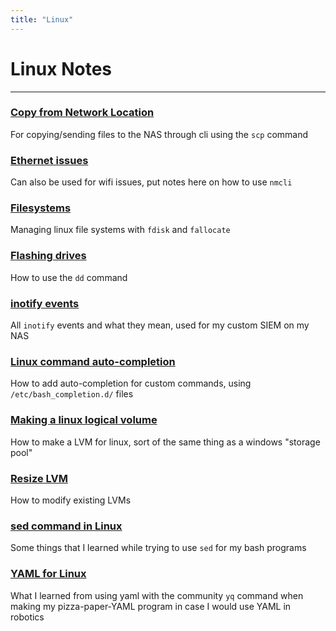 ```yaml
---
title: "Linux"
---
```

# Linux Notes
___

### [Copy from Network Location](https://pizza2d1.github.io/src/notes/Linux/copy_from_network_location)
For copying/sending files to the NAS through cli using the `scp` command
### [Ethernet issues](https://pizza2d1.github.io/src/notes/Linux/ethernet_issues)
Can also be used for wifi issues, put notes here on how to use `nmcli`
### [Filesystems](https://pizza2d1.github.io/src/notes/Linux/filesystems)
Managing linux file systems with `fdisk` and `fallocate`
### [Flashing drives](https://pizza2d1.github.io/src/notes/Linux/flashing_drives)
How to use the `dd` command
### [inotify events](https://pizza2d1.github.io/src/notes/Linux/inotify_events)
All `inotify` events and what they mean, used for my custom SIEM on my NAS
### [Linux command auto-completion](https://pizza2d1.github.io/src/notes/Linux/linux_command_autocompletion)
How to add auto-completion for custom commands, using `/etc/bash_completion.d/` files
### [Making a linux logical volume](https://pizza2d1.github.io/src/notes/Linux/making_a_linux_logical_volume)
How to make a LVM for linux, sort of the same thing as a windows "storage pool"
### [Resize LVM](https://pizza2d1.github.io/src/notes/Linux/resize_lvm)
How to modify existing LVMs
### [sed command in Linux](https://pizza2d1.github.io/src/notes/Linux/sed_command_in_linux)
Some things that I learned while trying to use `sed` for my bash programs
### [YAML for Linux](https://pizza2d1.github.io/src/notes/Linux/yaml_for_linux)
What I learned from using yaml with the community `yq` command when making my pizza-paper-YAML program in case I would use YAML in robotics


